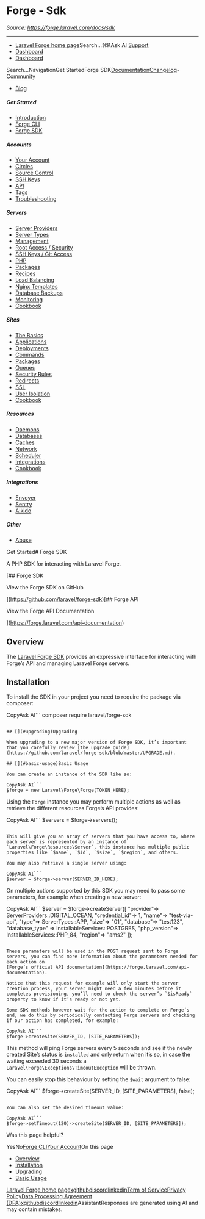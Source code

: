 # Forge - Sdk

*Source: https://forge.laravel.com/docs/sdk*

---

- [Laravel Forge home page](https://forge.laravel.com)Search...⌘KAsk AI
[Support](/cdn-cgi/l/email-protection#dfb9b0adb8ba9fb3beadbea9bab3f1bcb0b2)
- [Dashboard](https://forge.laravel.com)
- [Dashboard](https://forge.laravel.com)

Search...NavigationGet StartedForge SDK[Documentation](/docs/introduction)[Changelog](/docs/changelog/changelog)- [Community](https://discord.com/invite/laravel)
- [Blog](https://blog.laravel.com/forge)
##### Get Started

- [Introduction](/docs/introduction)
- [Forge CLI](/docs/cli)
- [Forge SDK](/docs/sdk)

##### Accounts

- [Your Account](/docs/accounts/your-account)
- [Circles](/docs/accounts/circles)
- [Source Control](/docs/accounts/source-control)
- [SSH Keys](/docs/accounts/ssh)
- [API](/docs/accounts/api)
- [Tags](/docs/accounts/tags)
- [Troubleshooting](/docs/accounts/cookbook)

##### Servers

- [Server Providers](/docs/servers/providers)
- [Server Types](/docs/servers/types)
- [Management](/docs/servers/management)
- [Root Access / Security](/docs/servers/provisioning-process)
- [SSH Keys / Git Access](/docs/servers/ssh)
- [PHP](/docs/servers/php)
- [Packages](/docs/servers/packages)
- [Recipes](/docs/servers/recipes)
- [Load Balancing](/docs/servers/load-balancing)
- [Nginx Templates](/docs/servers/nginx-templates)
- [Database Backups](/docs/servers/backups)
- [Monitoring](/docs/servers/monitoring)
- [Cookbook](/docs/servers/cookbook)

##### Sites

- [The Basics](/docs/sites/the-basics)
- [Applications](/docs/sites/applications)
- [Deployments](/docs/sites/deployments)
- [Commands](/docs/sites/commands)
- [Packages](/docs/sites/packages)
- [Queues](/docs/sites/queues)
- [Security Rules](/docs/sites/security-rules)
- [Redirects](/docs/sites/redirects)
- [SSL](/docs/sites/ssl)
- [User Isolation](/docs/sites/user-isolation)
- [Cookbook](/docs/sites/cookbook)

##### Resources

- [Daemons](/docs/resources/daemons)
- [Databases](/docs/resources/databases)
- [Caches](/docs/resources/caches)
- [Network](/docs/resources/network)
- [Scheduler](/docs/resources/scheduler)
- [Integrations](/docs/resources/integrations)
- [Cookbook](/docs/resources/cookbook)

##### Integrations

- [Envoyer](/docs/integrations/envoyer)
- [Sentry](/docs/integrations/sentry)
- [Aikido](/docs/integrations/aikido)

##### Other

- [Abuse](/docs/abuse)

Get Started# Forge SDK

A PHP SDK for interacting with Laravel Forge.

[## Forge SDK

View the Forge SDK on GitHub

](https://github.com/laravel/forge-sdk)[## Forge API

View the Forge API Documentation

](https://forge.laravel.com/api-documentation)
## [​](#overview)Overview

The [Laravel Forge SDK](https://github.com/laravel/forge-sdk) provides an expressive interface for interacting with Forge’s API and managing Laravel Forge servers.

## [​](#installation)Installation

To install the SDK in your project you need to require the package via composer:

CopyAsk AI```
composer require laravel/forge-sdk

```

## [​](#upgrading)Upgrading

When upgrading to a new major version of Forge SDK, it’s important that you carefully review [the upgrade guide](https://github.com/laravel/forge-sdk/blob/master/UPGRADE.md).

## [​](#basic-usage)Basic Usage

You can create an instance of the SDK like so:

CopyAsk AI```
$forge = new Laravel\Forge\Forge(TOKEN_HERE);

```

Using the `Forge` instance you may perform multiple actions as well as retrieve the different resources Forge’s API provides:

CopyAsk AI```
$servers = $forge->servers();

```

This will give you an array of servers that you have access to, where each server is represented by an instance of `Laravel\Forge\Resources\Server`, this instance has multiple public properties like `$name`, `$id`, `$size`, `$region`, and others.

You may also retrieve a single server using:

CopyAsk AI```
$server = $forge->server(SERVER_ID_HERE);

```

On multiple actions supported by this SDK you may need to pass some parameters, for example when creating a new server:

CopyAsk AI```
$server = $forge->createServer([
    "provider"=> ServerProviders::DIGITAL_OCEAN,
    "credential_id"=> 1,
    "name"=> "test-via-api",
    "type"=> ServerTypes::APP,
    "size"=> "01",
    "database"=> "test123",
    "database_type" => InstallableServices::POSTGRES,
    "php_version"=> InstallableServices::PHP_84,
    "region"=> "ams2"
]);

```

These parameters will be used in the POST request sent to Forge servers, you can find more information about the parameters needed for each action on
[Forge’s official API documentation](https://forge.laravel.com/api-documentation).

Notice that this request for example will only start the server creation process, your server might need a few minutes before it completes provisioning, you’ll need to check the server’s `$isReady` property to know if it’s ready or not yet.

Some SDK methods however wait for the action to complete on Forge’s end, we do this by periodically contacting Forge servers and checking if our action has completed, for example:

CopyAsk AI```
$forge->createSite(SERVER_ID, [SITE_PARAMETERS]);

```

This method will ping Forge servers every 5 seconds and see if the newly created Site’s status is `installed` and only return when it’s so, in case the waiting exceeded 30 seconds a `Laravel\Forge\Exceptions\TimeoutException` will be thrown.

You can easily stop this behaviour by setting the `$wait` argument to false:

CopyAsk AI```
$forge->createSite(SERVER_ID, [SITE_PARAMETERS], false);

```

You can also set the desired timeout value:

CopyAsk AI```
$forge->setTimeout(120)->createSite(SERVER_ID, [SITE_PARAMETERS]);

```
Was this page helpful?

YesNo[Forge CLI](/docs/cli)[Your Account](/docs/accounts/your-account)On this page
- [Overview](#overview)
- [Installation](#installation)
- [Upgrading](#upgrading)
- [Basic Usage](#basic-usage)

[Laravel Forge home page](https://forge.laravel.com)[x](https://x.com/laravelphp)[github](https://github.com/laravel)[discord](https://discord.com/invite/laravel)[linkedin](https://linkedin.com/company/laravel)[Term of Service](https://forge.laravel.com/terms-of-service)[Privacy Policy](https://forge.laravel.com/privacy-policy)[Data Processing Agreement (DPA)](https://forge.laravel.com/data-processing-agreement)[x](https://x.com/laravelphp)[github](https://github.com/laravel)[discord](https://discord.com/invite/laravel)[linkedin](https://linkedin.com/company/laravel)AssistantResponses are generated using AI and may contain mistakes.